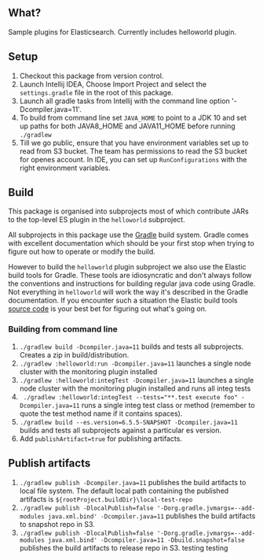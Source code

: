 ## What?

Sample plugins for Elasticsearch. Currently includes helloworld plugin. 

## Setup

1. Checkout this package from version control. 
1. Launch Intellij IDEA, Choose Import Project and select the `settings.gradle` file in the root of this package. 
1. Launch all gradle tasks from Intellij with the command line option '-Dcompiler.java=11'.
1. To build from command line set `JAVA_HOME` to point to a JDK 10 and set up paths for both JAVA8_HOME and JAVA11_HOME before running `./gradlew`
1. Till we go public, ensure that you have environment variables set up to read from S3 bucket. The team has permissions to read the S3 bucket for openes account. In IDE, you can set up `RunConfigurations` with the right environment variables.

## Build

This package is organised into subprojects most of which contribute JARs to the top-level ES plugin in the `helloworld` subproject. 

All subprojects in this package use the [Gradle](https://docs.gradle.org/4.10.2/userguide/userguide.html) build system. Gradle comes with excellent documentation which should be your first stop when trying to figure out how to operate or modify the build. 

However to build the `helloworld` plugin subproject we also use the Elastic build tools for Gradle.  These tools are idiosyncratic and don't always follow the conventions and instructions for building regular java code using Gradle. Not everything in `helloworld` will work the way it's described in the Gradle documentation. If you encounter such a situation the Elastic build tools [source code](https://github.com/elastic/elasticsearch/tree/master/buildSrc) is your best bet for figuring out what's going on. 
  
### Building from command line

1. `./gradlew build -Dcompiler.java=11` builds and tests all subprojects. Creates a zip in build/distribution.
1. `./gradlew :helloworld:run -Dcompiler.java=11` launches a single node cluster with the monitoring plugin installed
1. `./gradlew :helloworld:integTest -Dcompiler.java=11` launches a single node cluster with the monitoring plugin installed and runs all integ tests
1. ` ./gradlew :helloworld:integTest --tests="**.test execute foo" -Dcompiler.java=11` runs a single integ test class or method
 (remember to quote the test method name if it contains spaces).
1. `./gradlew build --es.version=6.5.5-SNAPSHOT -Dcompiler.java=11` builds and tests all subprojects against a particular es version.
1. Add `publishArtifact=true` for publishing artifacts.

## Publish artifacts
1. `./gradlew publish -Dcompiler.java=11` publishes the build artifacts to local file system. The default local path containing the published artifacts is `${rootProject.buildDir}\local-test-repo`
1. `./gradlew publish -DlocalPublish=false '-Dorg.gradle.jvmargs=--add-modules java.xml.bind' -Dcompiler.java=11` publishes the build artifacts to snapshot repo in S3.
1. `./gradlew publish -DlocalPublish=false '-Dorg.gradle.jvmargs=--add-modules java.xml.bind' -Dcompiler.java=11 -Dbuild.snapshot=false` publishes the build artifacts to release repo in S3.
testing
testing
